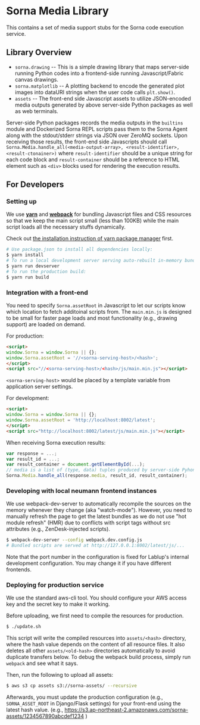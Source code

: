 # Sorna Media Library

This contains a set of media support stubs for the Sorna code execution service.


## Library Overview

 * `sorna.drawing`
   -- This is a simple drawing library that maps server-side running Python
   codes into a frontend-side running Javascript/Fabric canvas drawings.
 * `sorna.matplotlib`
   -- A plotting backend to encode the generated plot images into dataURI
   strings when the user code calls `plt.show()`.
 * `assets`
   -- The front-end side Javascript assets to utilize JSON-encoded media outputs
   generated by above server-side Python packages as well as web terminals.

Server-side Python packages records the media outputs in the `builtins` module
and Dockerized Sorna REPL scripts pass them to the Sorna Agent along with
the stdout/stderr strings via JSON over ZeroMQ sockets.  Upon receiving those results,
the front-end side Javascripts should call `Sorna.Media.handle_all(<media-output-array>,
<result-identifier>, <result-ctonainer>)` where `result-identifier`
should be a unique string for each code block and `result-container` should
be a reference to HTML element such as `<div>` blocks used for rendering the
execution results.

## For Developers

### Setting up

We use [**yarn**](https://yarnpkg.com) and [**webpack**](https://webpack.js.org)
for bundling Javascript files and CSS resources so that we keep the main script
small (less than 100KB) while the main script loads all the necessary stuffs
dynamically.

Check out [the installation instruction of yarn package
manager](https://yarnpkg.com/en/docs/install) first.

```sh
# Use package.json to install all dependencies locally:
$ yarn install
# To run a local development server serving auto-rebuilt in-memory bundles:
$ yarn run devserver
# To run the production build:
$ yarn run build
```

### Integration with a front-end

You need to specify `Sorna.assetRoot` in Javascript to let our scripts know
which location to fetch additoinal scripts from.
The `main.min.js` is designed to be small for faster page loads and most
functionality (e.g., drawing support) are loaded on demand.

For production:
```html
<script>
window.Sorna = window.Sorna || {};
window.Sorna.assetRoot = '//<sorna-serving-host>/<hash>';
</script>
<script src="//<sorna-serving-host>/<hash>/js/main.min.js"></script>
```
`<sorna-serving-host>` would be placed by a template variable from application
server settings.

For development:
```html
<script>
window.Sorna = window.Sorna || {};
window.Sorna.assetRoot = 'http://localhost:8002/latest';
</script>
<script src="http://localhost:8002/latest/js/main.min.js"></script>
```

When receiving Sorna execution results:
```javascript
var response = ...;
var result_id = ...;
var result_container = document.getElementById(...);
// media is a list of (type, data) tuples produced by server-side Pyhon packages
Sorna.Media.handle_all(response.media, result_id, result_container);
```


### Developing with local neumann frontend instances

We use webpack-dev-server to automatically recompile the sources on the memory
whenever they change (aka "watch-mode").
However, you need to manually refresh the page to get the latest bundles as we
do not use "hot module refresh" (HMR) due to conflicts with script tags without
src attributes (e.g., ZenDesk-injected scripts).

```sh
$ webpack-dev-server --config webpack.dev.config.js
# Bundled scripts are served at http://127.0.0.1:8002/latest/js/...
```

Note that the port number in the configuration is fixed for Lablup's internal
development configuration.  You may change it if you have different frontends.

### Deploying for production service

We use the standard aws-cli tool.  You should configure your AWS access key and
the secret key to make it working.

Before uploading, we first need to compile the resources for production.

```sh
$ ./update.sh
```

This script will write the compiled resources into `assets/<hash>` directory,
where the hash value depends on the content of all resource files.
It also deletes all other `assets/<old-hash>` directories automatically to avoid
duplicate transfers below.
To debug the webpack build process, simply run `webpack` and see what it says.

Then, run the following to upload all assets:
```sh
$ aws s3 cp assets s3://sorna-assets/ --recursive
```

Afterwards, you must update the production configuration (e.g.,
`SORNA_ASSET_ROOT` in Django/Flask settings) for your front-end using the
latest hash value.
(e.g., https://s3.ap-northeast-2.amazonaws.com/sorna-assets/1234567890abcdef1234 )

